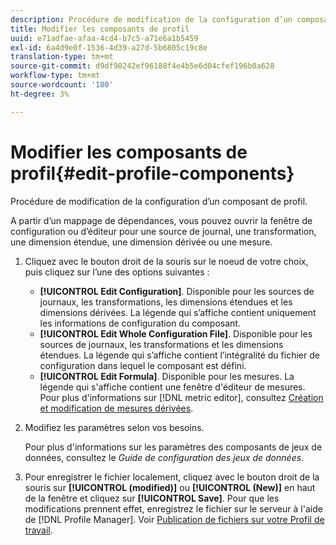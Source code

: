 ```yaml
---
description: Procédure de modification de la configuration d’un composant de profil.
title: Modifier les composants de profil
uuid: e71adfae-afaa-4cd4-b7c5-a71e6a1b5459
exl-id: 6a4d9e0f-1536-4d39-a27d-5b6805c19c8e
translation-type: tm+mt
source-git-commit: d9df90242ef96188f4e4b5e6d04cfef196b0a628
workflow-type: tm+mt
source-wordcount: '180'
ht-degree: 3%

---
```


# Modifier les composants de profil{#edit-profile-components}

Procédure de modification de la configuration d’un composant de profil.

A partir d’un mappage de dépendances, vous pouvez ouvrir la fenêtre de configuration ou d’éditeur pour une source de journal, une transformation, une dimension étendue, une dimension dérivée ou une mesure.

1. Cliquez avec le bouton droit de la souris sur le noeud de votre choix, puis cliquez sur l’une des options suivantes :

   * **[!UICONTROL Edit Configuration]**. Disponible pour les sources de journaux, les transformations, les dimensions étendues et les dimensions dérivées. La légende qui s’affiche contient uniquement les informations de configuration du composant.
   * **[!UICONTROL Edit Whole Configuration File]**. Disponible pour les sources de journaux, les transformations et les dimensions étendues. La légende qui s’affiche contient l’intégralité du fichier de configuration dans lequel le composant est défini.
   * **[!UICONTROL Edit Formula]**. Disponible pour les mesures. La légende qui s&#39;affiche contient une fenêtre d&#39;éditeur de mesures. Pour plus d&#39;informations sur [!DNL metric editor], consultez [Création et modification de mesures dérivées](../../../../../home/c-get-started/c-admin-intrf/c-prof-mgr/c-drvd-mtrcs.md#concept-e41723b342a849309874b26232224a40).

1. Modifiez les paramètres selon vos besoins.

   Pour plus d&#39;informations sur les paramètres des composants de jeux de données, consultez le *Guide de configuration des jeux de données*.

1. Pour enregistrer le fichier localement, cliquez avec le bouton droit de la souris sur **[!UICONTROL (modified)]** ou **[!UICONTROL (New)]** en haut de la fenêtre et cliquez sur **[!UICONTROL Save]**.
Pour que les modifications prennent effet, enregistrez le fichier sur le serveur à l&#39;aide de [!DNL Profile Manager]. Voir [Publication de fichiers sur votre Profil de travail](../../../../../home/c-get-started/c-admin-intrf/c-prof-mgr/t-pub-files-wkg-prof.md#task-a0106e010c834d16bd60eef4721b6af9).
